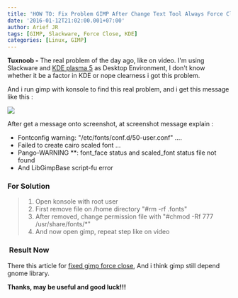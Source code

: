 ```yaml
---
title: 'HOW TO: Fix Problem GIMP After Change Text Tool Always Force Close'
date: '2016-01-12T21:02:00.001+07:00'
author: Arief JR
tags: [GIMP, Slackware, Force Close, KDE]
categories: [Linux, GIMP]
---
```


**Tuxnoob -** The real problem of the day ago, like on video. I'm using Slackware and [KDE plasma 5](https://arief-jr.blogspot.com/search/label/KDE) as Desktop Environment, I don't know whether it be a factor in KDE or nope clearness i got this problem.  

And i run gimp with konsole to find this real problem, and i get this message like this :  

![](https://1.bp.blogspot.com/-G5d6v_umBME/VpT7Zw-R3HI/AAAAAAAACuI/gcdaepeTPBw/s1600/Screenshot_20160112_200105.png)


After get a message onto screenshot, at screenshot message explain :  

* Fontconfig warning: "/etc/fonts/conf.d/50-user.conf" ....
* Failed to create cairo scaled font ...
* Pango-WARNING **: font\_face status and scaled\_font status file not found
* And LibGimpBase script-fu error


### For Solution

> 1.  Open konsole with root user
> 2.  First remove file on /home directory "#rm -rf .fonts"
> 3.  After removed, change permission file with "#chmod -Rf 777 /usr/share/fonts/*"
> 4.  And now open gimp, repeat step like on video

###  Result Now

There this article for [fixed gimp force close](https://tuxnoob.com/tags/GIMP), And i think gimp still depend gnome library.  

**Thanks, may be useful and good luck!!!**